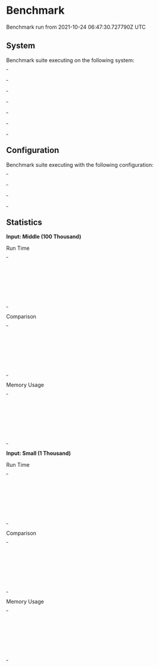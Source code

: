 <!--
SPDX-FileCopyrightText: 2021 Rosa Richter

SPDX-License-Identifier: MIT
-->

# Benchmark

Benchmark run from 2021-10-24 06:47:30.727790Z UTC

## System

Benchmark suite executing on the following system:

<table style="width: 1%">
  <tr>
    <th style="width: 1%; white-space: nowrap">Operating System</th>
    <td>macOS</td>
  </tr><tr>
    <th style="white-space: nowrap">CPU Information</th>
    <td style="white-space: nowrap">Apple M1</td>
  </tr><tr>
    <th style="white-space: nowrap">Number of Available Cores</th>
    <td style="white-space: nowrap">8</td>
  </tr><tr>
    <th style="white-space: nowrap">Available Memory</th>
    <td style="white-space: nowrap">16 GB</td>
  </tr><tr>
    <th style="white-space: nowrap">Elixir Version</th>
    <td style="white-space: nowrap">1.12.2</td>
  </tr><tr>
    <th style="white-space: nowrap">Erlang Version</th>
    <td style="white-space: nowrap">24.1</td>
  </tr>
</table>

## Configuration

Benchmark suite executing with the following configuration:

<table style="width: 1%">
  <tr>
    <th style="width: 1%">:time</th>
    <td style="white-space: nowrap">5 s</td>
  </tr><tr>
    <th>:parallel</th>
    <td style="white-space: nowrap">4</td>
  </tr><tr>
    <th>:warmup</th>
    <td style="white-space: nowrap">2 s</td>
  </tr>
</table>

## Statistics




__Input: Middle (100 Thousand)__

Run Time

<table style="width: 1%">
  <tr>
    <th>Name</th>
    <th style="text-align: right">IPS</th>
    <th style="text-align: right">Average</th>
    <th style="text-align: right">Devitation</th>
    <th style="text-align: right">Median</th>
    <th style="text-align: right">99th&nbsp;%</th>
  </tr>

  <tr>
    <td style="white-space: nowrap">MapSet.put with existing member</td>
    <td style="white-space: nowrap; text-align: right">7.54 M</td>
    <td style="white-space: nowrap; text-align: right">0.133 &micro;s</td>
    <td style="white-space: nowrap; text-align: right">&plusmn;4026.01%</td>
    <td style="white-space: nowrap; text-align: right">0 &micro;s</td>
    <td style="white-space: nowrap; text-align: right">0.99 &micro;s</td>
  </tr>

  <tr>
    <td style="white-space: nowrap">MapSet.put with nonexisting member</td>
    <td style="white-space: nowrap; text-align: right">6.26 M</td>
    <td style="white-space: nowrap; text-align: right">0.160 &micro;s</td>
    <td style="white-space: nowrap; text-align: right">&plusmn;8139.83%</td>
    <td style="white-space: nowrap; text-align: right">0 &micro;s</td>
    <td style="white-space: nowrap; text-align: right">0.99 &micro;s</td>
  </tr>

  <tr>
    <td style="white-space: nowrap">IntSet.put with existing member</td>
    <td style="white-space: nowrap; text-align: right">0.167 M</td>
    <td style="white-space: nowrap; text-align: right">6.01 &micro;s</td>
    <td style="white-space: nowrap; text-align: right">&plusmn;28.19%</td>
    <td style="white-space: nowrap; text-align: right">5.99 &micro;s</td>
    <td style="white-space: nowrap; text-align: right">8.99 &micro;s</td>
  </tr>

  <tr>
    <td style="white-space: nowrap">IntSet.put with nonexisting member</td>
    <td style="white-space: nowrap; text-align: right">0.124 M</td>
    <td style="white-space: nowrap; text-align: right">8.05 &micro;s</td>
    <td style="white-space: nowrap; text-align: right">&plusmn;38.73%</td>
    <td style="white-space: nowrap; text-align: right">7.99 &micro;s</td>
    <td style="white-space: nowrap; text-align: right">11.99 &micro;s</td>
  </tr>

</table>


Comparison

<table style="width: 1%">
  <tr>
    <th>Name</th>
    <th style="text-align: right">IPS</th>
    <th style="text-align: right">Slower</th>
  <tr>
    <td style="white-space: nowrap">MapSet.put with existing member</td>
    <td style="white-space: nowrap;text-align: right">7.54 M</td>
    <td>&nbsp;</td>
  </tr>

  <tr>
    <td style="white-space: nowrap">MapSet.put with nonexisting member</td>
    <td style="white-space: nowrap; text-align: right">6.26 M</td>
    <td style="white-space: nowrap; text-align: right">1.2x</td>
  </tr>

  <tr>
    <td style="white-space: nowrap">IntSet.put with existing member</td>
    <td style="white-space: nowrap; text-align: right">0.167 M</td>
    <td style="white-space: nowrap; text-align: right">45.26x</td>
  </tr>

  <tr>
    <td style="white-space: nowrap">IntSet.put with nonexisting member</td>
    <td style="white-space: nowrap; text-align: right">0.124 M</td>
    <td style="white-space: nowrap; text-align: right">60.63x</td>
  </tr>

</table>



Memory Usage

<table style="width: 1%">
  <tr>
    <th>Name</th>
    <th style="text-align: right">Memory</th>
    <th style="text-align: right">Factor</th>
  </tr>
  <tr>
    <td style="white-space: nowrap">MapSet.put with existing member</td>
    <td style="white-space: nowrap">0 KB</td>
    <td>&nbsp;</td>
  </tr>
    <tr>
    <td style="white-space: nowrap">MapSet.put with nonexisting member</td>
    <td style="white-space: nowrap">0.29 KB</td>
    <td>&mdash;</td>
  </tr>
    <tr>
    <td style="white-space: nowrap">IntSet.put with existing member</td>
    <td style="white-space: nowrap">3.22 KB</td>
    <td>&mdash;</td>
  </tr>
    <tr>
    <td style="white-space: nowrap">IntSet.put with nonexisting member</td>
    <td style="white-space: nowrap">7.30 KB</td>
    <td>&mdash;</td>
  </tr>
</table>



__Input: Small (1 Thousand)__

Run Time

<table style="width: 1%">
  <tr>
    <th>Name</th>
    <th style="text-align: right">IPS</th>
    <th style="text-align: right">Average</th>
    <th style="text-align: right">Devitation</th>
    <th style="text-align: right">Median</th>
    <th style="text-align: right">99th&nbsp;%</th>
  </tr>

  <tr>
    <td style="white-space: nowrap">MapSet.put with existing member</td>
    <td style="white-space: nowrap; text-align: right">10.95 M</td>
    <td style="white-space: nowrap; text-align: right">91.35 ns</td>
    <td style="white-space: nowrap; text-align: right">&plusmn;5517.49%</td>
    <td style="white-space: nowrap; text-align: right">0 ns</td>
    <td style="white-space: nowrap; text-align: right">990 ns</td>
  </tr>

  <tr>
    <td style="white-space: nowrap">MapSet.put with nonexisting member</td>
    <td style="white-space: nowrap; text-align: right">7.97 M</td>
    <td style="white-space: nowrap; text-align: right">125.41 ns</td>
    <td style="white-space: nowrap; text-align: right">&plusmn;12660.78%</td>
    <td style="white-space: nowrap; text-align: right">0 ns</td>
    <td style="white-space: nowrap; text-align: right">990 ns</td>
  </tr>

  <tr>
    <td style="white-space: nowrap">IntSet.put with existing member</td>
    <td style="white-space: nowrap; text-align: right">3.05 M</td>
    <td style="white-space: nowrap; text-align: right">328.40 ns</td>
    <td style="white-space: nowrap; text-align: right">&plusmn;507.26%</td>
    <td style="white-space: nowrap; text-align: right">0 ns</td>
    <td style="white-space: nowrap; text-align: right">990 ns</td>
  </tr>

  <tr>
    <td style="white-space: nowrap">IntSet.put with nonexisting member</td>
    <td style="white-space: nowrap; text-align: right">2.84 M</td>
    <td style="white-space: nowrap; text-align: right">351.97 ns</td>
    <td style="white-space: nowrap; text-align: right">&plusmn;437.62%</td>
    <td style="white-space: nowrap; text-align: right">0 ns</td>
    <td style="white-space: nowrap; text-align: right">990 ns</td>
  </tr>

</table>


Comparison

<table style="width: 1%">
  <tr>
    <th>Name</th>
    <th style="text-align: right">IPS</th>
    <th style="text-align: right">Slower</th>
  <tr>
    <td style="white-space: nowrap">MapSet.put with existing member</td>
    <td style="white-space: nowrap;text-align: right">10.95 M</td>
    <td>&nbsp;</td>
  </tr>

  <tr>
    <td style="white-space: nowrap">MapSet.put with nonexisting member</td>
    <td style="white-space: nowrap; text-align: right">7.97 M</td>
    <td style="white-space: nowrap; text-align: right">1.37x</td>
  </tr>

  <tr>
    <td style="white-space: nowrap">IntSet.put with existing member</td>
    <td style="white-space: nowrap; text-align: right">3.05 M</td>
    <td style="white-space: nowrap; text-align: right">3.6x</td>
  </tr>

  <tr>
    <td style="white-space: nowrap">IntSet.put with nonexisting member</td>
    <td style="white-space: nowrap; text-align: right">2.84 M</td>
    <td style="white-space: nowrap; text-align: right">3.85x</td>
  </tr>

</table>



Memory Usage

<table style="width: 1%">
  <tr>
    <th>Name</th>
    <th style="text-align: right">Memory</th>
    <th style="text-align: right">Factor</th>
  </tr>
  <tr>
    <td style="white-space: nowrap">MapSet.put with existing member</td>
    <td style="white-space: nowrap">0 B</td>
    <td>&nbsp;</td>
  </tr>
    <tr>
    <td style="white-space: nowrap">MapSet.put with nonexisting member</td>
    <td style="white-space: nowrap">183.21 B</td>
    <td>&mdash;</td>
  </tr>
    <tr>
    <td style="white-space: nowrap">IntSet.put with existing member</td>
    <td style="white-space: nowrap">290.48 B</td>
    <td>&mdash;</td>
  </tr>
    <tr>
    <td style="white-space: nowrap">IntSet.put with nonexisting member</td>
    <td style="white-space: nowrap">287.77 B</td>
    <td>&mdash;</td>
  </tr>
</table>


